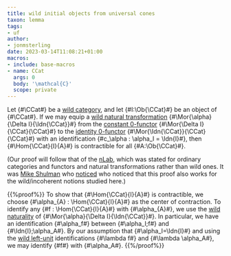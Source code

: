 ```yaml
---
title: wild initial objects from universal cones
taxon: lemma
tags:
- uf
author:
- jonmsterling
date: 2023-03-14T11:08:21+01:00
macros:
- include: base-macros
- name: CCat
  args: 0
  body: '\mathcal{C}'
  scope: private
---
```


Let {#\CCat#} be a [wild category](jms-0037), and let {#I:\Ob{\CCat}#} be an object of {#\CCat#}. If we may equip a [wild natural transformation](jms-0039) {#\Mor{\alpha}{\Delta I}{\Idn{\CCat}}#} from the [constant 0-functor](jms-003D) {#\Mor{\Delta I}{\CCat}{\CCat}#} to the [identity 0-functor](jms-003C) {#\Mor{\Idn{\CCat}}{\CCat}{\CCat}#} with an identification {#c_\alpha : \alpha_I = \Idn{I}#}, then {#\Hom{\CCat}{I}{A}#} is contractible for all {#A:\Ob{\CCat}#}. 

(Our proof will follow that of the [nLab](https://ncatlab.org/nlab/show/initial+object#cone), which was stated for ordinary categories and functors and natural transformations rather than wild ones. It was [Mike Shulman](mikeshulman) who [noticed](https://homotopytypetheory.org/2018/11/26/impredicative-encodings-part-3/) who noticed that this proof also works for the wild/incoherent notions studied here.)

{{%proof%}}
To show that {#\Hom{\CCat}{I}{A}#} is contractible, we choose {#\alpha_{A} : \Hom{\CCat}{I}{A}#} as the center of contraction. To identify any {#f : \Hom{\CCat}{I}{A}#} with {#\alpha_{A}#}, we use the [wild naturality](jms-0039) of {#\Mor{\alpha}{\Delta I}{\Idn{\CCat}}#}. In particular, we have an identification {#\alpha_f#} between {#\alpha_I;f#} and {#\Idn{I};\alpha_A#}. By our assumption that {#\alpha_I=\Idn{I}#} and using the [wild left-unit](jms-0037) identifications {#\lambda f#} and {#\lambda \alpha_A#}, we may identify {#f#} with {#\alpha_A#}.
{{%/proof%}}
